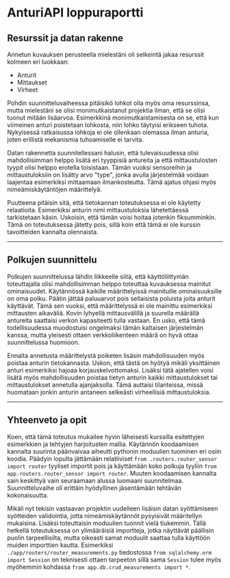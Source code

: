# AnturiAPI loppuraportti

## Resurssit ja datan rakenne

Annetun kuvauksen perusteella mielestäni oli selkeintä jakaa resurssit kolmeen eri luokkaan:

- Anturit
- Mittaukset
- Virheet

Pohdin suunnitteluvaiheessa pitäisikö lohkot olla myös oma resurssinsa, mutta mielestäni se olisi monimutkaistanut
projektia ilman, että se olisi tuonut mitään lisäarvoa. Esimerkkinä monimutkaistamisesta on se, että kun viimeinen
anturi poistetaan lohkosta, niin lohko täytyisi erikseen tuhota. Nykyisessä ratkaisussa lohkoja ei ole ollenkaan
olemassa ilman anturia, joten erillistä mekanismia tuhoamiselle ei tarvita.

Datan rakennetta suunnitellessani halusin, että tulevaisuudessa olisi mahdollisimman helppo lisätä eri tyyppisiä
antureita ja että mittaustulosten tyypit olisi helppo erotella toisistaan. Tämän vuoksi sensoreihin ja mittaustuloksiin
on lisätty arvo "type", jonka avulla järjestelmää voidaan laajentaa esimerkiksi mittaamaan ilmankosteutta. Tämä ajatus
ohjasi myös nimeämiskäytäntöjen määrittelyä.

Puutteena pitäisin sitä, että tietokannan toteutuksessa ei ole käytetty relaatioita. Esimerkiksi anturin nimi
mittaustuloksia lähetettäessä tarkistetaan käsin. Uskoisin, että tämän voisi hoitaa jotenkin fiksumminkin. Tämä on
toteutuksessa jätetty pois, sillä koin että tämä ei ole kurssin tavoitteiden kannalta olennaista.

---

## Polkujen suunnittelu

Polkujen suunnittelussa lähdin liikkeelle siitä, että käyttöliittymän toteuttajalla olisi mahdollisimman helppo
toteuttaa kuvauksessa mainitut ominaisuudet. Käytännössä kaikille määrittelyissä mainituille ominaisuuksille on oma
polku. Päätin jättää paluuarvot pois sellaisista poluista joita anturit käyttävät. Tämä sen vuoksi, että määrittelyssä
ei ole mainittu esimerkiksi mittausten aikaväliä. Kovin lyhyellä mittausvälillä ja suurella määrällä antureita saattaisi
verkon kapasiteetti tulla vastaan. En usko, että tämä todellisuudessa muodostuisi ongelmaksi tämän kaltaisen
järjestelmän kanssa, mutta yleisesti ottaen verkkoliikenteen määrä on hyvä ottaa suunnittelussa huomioon.

Ennalta annetusta määrittelystä poiketen lisäsin mahdollisuuden myös poistaa anturin tietokannasta. Uskon, että tästä on
hyötyä mikäli yksittäinen anturi esimerkiksi hajoaa korjauskelvottomaksi. Lisäksi tätä ajatellen voisi lisätä myös
mahdollisuuden poistaa tietyn anturin kaikki mittaustulokset tai mittaustulokset annetulla ajanjaksolla. Tämä auttaisi
tilanteissa, missä huomataan jonkin anturin antaneen selkeästi virheellisiä mittaustuloksia.

---

## Yhteenveto ja opit

Koen, että tämä toteutus mukailee hyvin läheisesti kurssilla esitettyjen esimerkkien ja tehtyjen harjoitusten mallia.
Käytännön koodaamisen kannalta suurinta päänvaivaa aiheutti pythonin moduulien tuominen eri osiin koodia. Päädyin
lopulta jättämään relatiiviset `from .routers.router_sensor import router` tyyliset importit pois ja käyttämään koko
polkuja tyyliin `from app.routers.router_sensor import router`. Muuten koodaamisen kannalta sain keskittyä vain
seuraamaan alussa luomaani suunnitelmaa. Suunnitteluvaihe oli erittäin hyödyllinen jäsentämään tehtävän
kokonaisuutta.

Mikäli nyt tekisin vastaavan projektin uudelleen lisäisin datan syöttämiseen syötteiden validointia, jotta
nimeämiskäytännöt pysyisivät määritellyn mukaisina. Lisäksi toteuttaisin moduulien tuonnit vielä tiukemmin. Tällä
hetkellä toteutuksessa on ylimääräisiä importteja, jotka näyttävät päällisin puolin tarpeellisilta, mutta oikeasti samat
moduulit saattaa tulla käyttöön muiden importtien kautta. Esimerkiksi `./app/routers/router_measurements.py`
tiedostossa `from sqlalchemy.orm import Session` on teknisesti ottaen tarpeeton sillä sama `Session` tulee myös
myöhemmin kohdassa `from app.db.crud_measurements import *`.